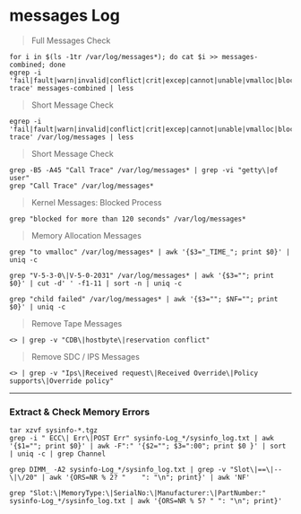 # messages Log

> Full Messages Check
```
for i in $(ls -1tr /var/log/messages*); do cat $i >> messages-combined; done
egrep -i 'fail|fault|warn|invalid|conflict|crit|excep|cannot|unable|vmalloc|blocked|call trace' messages-combined | less
```


> Short Message Check
```
egrep -i 'fail|fault|warn|invalid|conflict|crit|excep|cannot|unable|vmalloc|blocked|call trace' /var/log/messages | less
```


> Short Message Check

```
grep -B5 -A45 "Call Trace" /var/log/messages* | grep -vi "getty\|of user"
grep "Call Trace" /var/log/messages*
```


> Kernel Messages: Blocked Process
```
grep "blocked for more than 120 seconds" /var/log/messages*
```



> Memory Allocation Messages

```
grep "to vmalloc" /var/log/messages* | awk '{$3="_TIME_"; print $0}' | uniq -c

grep "V-5-3-0\|V-5-0-2031" /var/log/messages* | awk '{$3=""; print $0}' | cut -d' ' -f1-11 | sort -n | uniq -c

grep "child failed" /var/log/messages* | awk '{$3=""; $NF=""; print $0}' | uniq -c
```

> Remove Tape Messages
```
<> | grep -v "CDB\|hostbyte\|reservation conflict"
```

> Remove SDC / IPS Messages
```
<> | grep -v "Ips\|Received request\|Received Override\|Policy supports\|Override policy"
```

---

### Extract & Check Memory Errors

```
tar xzvf sysinfo-*.tgz
grep -i " ECC\| Err\|POST Err" sysinfo-Log_*/sysinfo_log.txt | awk '{$1=""; print $0}' | awk -F":" '{$2=""; $3=":00"; print $0 }' | sort | uniq -c | grep Channel

grep DIMM_ -A2 sysinfo-Log_*/sysinfo_log.txt | grep -v "Slot\|==\|--\|\/20" | awk '{ORS=NR % 2? "    ": "\n"; print}' | awk 'NF'

grep "Slot:\|MemoryType:\|SerialNo:\|Manufacturer:\|PartNumber:" sysinfo-Log_*/sysinfo_log.txt | awk '{ORS=NR % 5? " ": "\n"; print}'
```

